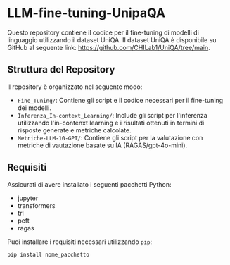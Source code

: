 # LLM-fine-tuning-UnipaQA

Questo repository contiene il codice per il fine-tuning di modelli di linguaggio utilizzando il dataset UniQA. Il dataset UniQA è disponibile su GitHub al seguente link: https://github.com/CHILab1/UniQA/tree/main.

## Struttura del Repository

Il repository è organizzato nel seguente modo:

- `Fine_Tuning/`: Contiene gli script e il codice necessari per il fine-tuning dei modelli.
- `Inferenza_In-context_Learning/`: Include gli script per l'inferenza utilizzando l'in-contenxt learning e i risultati ottenuti in termini di risposte generate e metriche calcolate.
- `Metriche-LLM-10-GPT/`: Contiene gli script per la valutazione con metriche di vautazione basate su IA (RAGAS/gpt-4o-mini).

## Requisiti

Assicurati di avere installato i seguenti pacchetti Python:

- jupyter
- transformers
- trl
- peft
- ragas

Puoi installare i requisiti necessari utilizzando `pip`:

```bash
pip install nome_pacchetto
